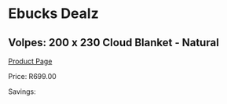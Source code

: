 
# Ebucks Dealz
## Volpes: 200 x 230 Cloud Blanket - Natural
[Product Page](https://www.ebucks.com/web/shop/productSelected.do?prodId=544046116&catId=704984344)

Price: R699.00

Savings: 


	